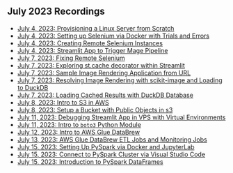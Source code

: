 ## July 2023 Recordings

- [July 4, 2023: Provisioning a Linux Server from Scratch](https://share.getcloudapp.com/d5uD1jqZ)
- [July 4, 2023: Setting up Selenium via Docker with Trials and Errors](https://share.getcloudapp.com/xQuEbkg0)
- [July 4, 2023: Creating Remote Selenium Instances](https://share.getcloudapp.com/yAu9Dgdo)
- [July 4, 2023: Streamlit App to Trigger Mage Pipeline](https://share.getcloudapp.com/o0uJ6l7p)
- [July 7, 2023: Fixing Remote Selenium]()
- [July 7, 2023: Exploring st.cache decorator within Streamlit]()
- [July 7, 2023: Sample Image Rendering Application from URL](https://share.getcloudapp.com/6quJYQB7)
- [July 7, 2023: Resolving Image Rendering with scikit-image and Loading to DuckDB](https://share.getcloudapp.com/rRuzbGA7)
- [July 7, 2023: Loading Cached Results with DuckDB Database](https://share.getcloudapp.com/yAu9yD5K)
- [July 8, 2023: Intro to S3 in AWS](https://share.getcloudapp.com/nOuLv9G1)
- [July 8, 2023: Setup a Bucket with Public Objects in s3](https://share.getcloudapp.com/mXuGKY8Y)
- [July 11, 2023: Debugging Streamlit App in VPS with Virtual Environments](https://share.getcloudapp.com/p9uZN4ZB)
- [July 11, 2023: Intro to `boto3` Python Module](https://share.getcloudapp.com/04uv5z4K)
- [July 12, 2023: Intro to AWS Glue DataBrew](https://share.getcloudapp.com/Wnu6qrQz)
- [July 13, 2023: AWS Glue DataBrew ETL Jobs and Monitoring Jobs](https://share.getcloudapp.com/Z4uG1gY6)
- [July 15, 2023: Setting Up PySpark via Docker and JupyterLab]()
- [July 15, 2023: Connect to PySpark Cluster via Visual Studio Code]()
- [July 15, 2023: Introduction to PySpark DataFrames]()
